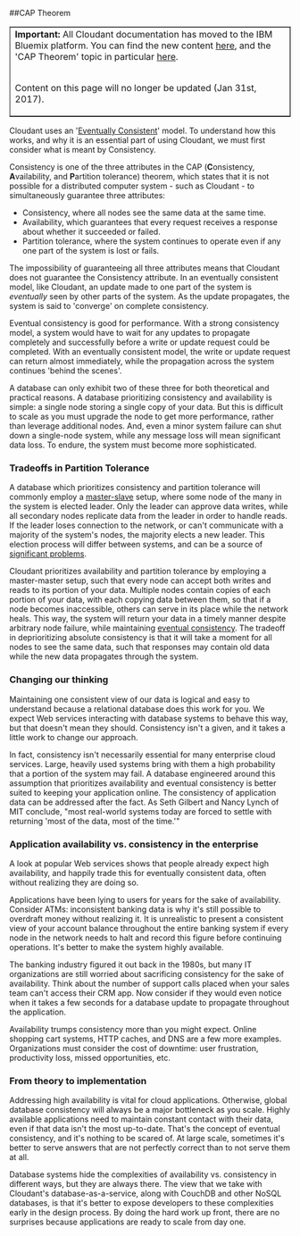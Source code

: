 ##CAP Theorem

<div id="cap_theorem"></div>
<div id="consistency"></div>

<table border='1'>
<tr>
<td><b>Important:</b> All Cloudant documentation has moved to the IBM Bluemix platform.
You can find the new content
<a href="https://console.ng.bluemix.net/docs/services/Cloudant/getting-started.html">here</a>,
and the 'CAP Theorem' topic in particular
<a href="https://console.ng.bluemix.net/docs/services/Cloudant/guides/cap_theorem.html">here</a>.
<br/><br/>
<p>Content on this page will no longer be updated (Jan 31st, 2017).</p>
</td>
</tr>
</table>

Cloudant uses an '[Eventually Consistent](http://en.wikipedia.org/wiki/Eventual_consistency)' model. To understand how this works, and why it is an essential part of using Cloudant, we must first consider what is meant by Consistency.

Consistency is one of the three attributes in the CAP (**C**onsistency, **A**vailability, and **P**artition tolerance) theorem, which states that it is not possible for a distributed computer system - such as Cloudant - to simultaneously guarantee three attributes:

- Consistency, where all nodes see the same data at the same time.
- Availability, which guarantees that every request receives a response about whether it succeeded or failed.
- Partition tolerance, where the system continues to operate even if any one part of the system is lost or fails.

The impossibility of guaranteeing all three attributes means that Cloudant does not guarantee the Consistency attribute. In an eventually consistent model, like Cloudant, an update made to one part of the system is *eventually* seen by other parts of the system. As the update propagates, the system is said to 'converge' on complete consistency.

Eventual consistency is good for performance. With a strong consistency model, a system would have to wait for any updates to propagate completely and successfully before a write or update request could be completed. With an eventually consistent model, the write or update request can return almost immediately, while the propagation across the system continues 'behind the scenes'.

A database can only exhibit two of these three for both theoretical and practical reasons. A database prioritizing consistency and availability is simple: a single node storing a single copy of your data. But this is difficult to scale as you must upgrade the node to get more performance, rather than leverage additional nodes. And, even a minor system failure can shut down a single-node system, while any message loss will mean significant data loss. To endure, the system must become more sophisticated.

### Tradeoffs in Partition Tolerance

A database which prioritizes consistency and partition tolerance will commonly employ a [master-slave](http://en.wikipedia.org/wiki/Master/slave_(technology)) setup, where some node of the many in the system is elected leader. Only the leader can approve data writes, while all secondary nodes replicate data from the leader in order to handle reads. If the leader loses connection to the network, or can't communicate with a majority of the system's nodes, the majority elects a new leader. This election process will differ between systems, and can be a source of [significant problems](http://aphyr.com/posts/284-call-me-maybe-mongodb).

Cloudant prioritizes availability and partition tolerance by employing a master-master setup, such that every node can accept both writes and reads to its portion of your data. Multiple nodes contain copies of each portion of your data, with each copying data between them, so that if a node becomes inaccessible, others can serve in its place while the network heals. This way, the system will return your data in a timely manner despite arbitrary node failure, while maintaining [eventual consistency](http://en.wikipedia.org/wiki/Eventual_consistency). The tradeoff in deprioritizing absolute consistency is that it will take a moment for all nodes to see the same data, such that responses may contain old data while the new data propagates through the system.

### Changing our thinking

Maintaining one consistent view of our data is logical and easy to understand because a relational database does this work for you. We expect Web services interacting with database systems to behave this way, but that doesn't mean they should. Consistency isn't a given, and it takes a little work to change our approach.

In fact, consistency isn't necessarily essential for many enterprise cloud services. Large, heavily used systems bring with them a high probability that a portion of the system may fail. A database engineered around this assumption that prioritizes availability and eventual consistency is better suited to keeping your application online. The consistency of application data can be addressed after the fact. As Seth Gilbert and Nancy Lynch of MIT conclude, "most real-world systems today are forced to settle with returning 'most of the data, most of the time.'"

### Application availability vs. consistency in the enterprise

A look at popular Web services shows that people already expect high availability, and happily trade this for eventually consistent data, often without realizing they are doing so.

Applications have been lying to users for years for the sake of availability. Consider ATMs: inconsistent banking data is why it's still possible to overdraft money without realizing it. It is unrealistic to present a consistent view of your account balance throughout the entire banking system if every node in the network needs to halt and record this figure before continuing operations. It's better to make the system highly available.

The banking industry figured it out back in the 1980s, but many IT organizations are still worried about sacrificing consistency for the sake of availability. Think about the number of support calls placed when your sales team can't access their CRM app. Now consider if they would even notice when it takes a few seconds for a database update to propagate throughout the application.

Availability trumps consistency more than you might expect. Online shopping cart systems, HTTP caches, and DNS are a few more examples. Organizations must consider the cost of downtime: user frustration, productivity loss, missed opportunities, etc.

### From theory to implementation

Addressing high availability is vital for cloud applications. Otherwise, global database consistency will always be a major bottleneck as you scale. Highly available applications need to maintain constant contact with their data, even if that data isn't the most up-to-date. That's the concept of eventual consistency, and it's nothing to be scared of. At large scale, sometimes it's better to serve answers that are not perfectly correct than to not serve them at all.

Database systems hide the complexities of availability vs. consistency in different ways, but they are always there. The view that we take with Cloudant's database-as-a-service, along with CouchDB and other NoSQL databases, is that it's better to expose developers to these complexities early in the design process. By doing the hard work up front, there are no surprises because applications are ready to scale from day one.

